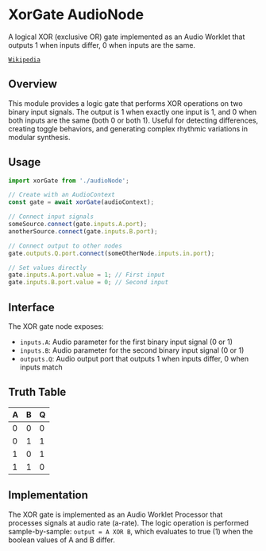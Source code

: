 # XorGate AudioNode

A logical XOR (exclusive OR) gate implemented as an Audio Worklet that outputs 1 when inputs differ, 0 when inputs are the same.

[`Wikipedia`](https://en.wikipedia.org/wiki/XOR_gate) 

## Overview

This module provides a logic gate that performs XOR operations on two binary input signals. The output is 1 when exactly one input is 1, and 0 when both inputs are the same (both 0 or both 1). Useful for detecting differences, creating toggle behaviors, and generating complex rhythmic variations in modular synthesis.

## Usage

```typescript
import xorGate from './audioNode';

// Create with an AudioContext
const gate = await xorGate(audioContext);

// Connect input signals
someSource.connect(gate.inputs.A.port);
anotherSource.connect(gate.inputs.B.port);

// Connect output to other nodes
gate.outputs.Q.port.connect(someOtherNode.inputs.in.port);

// Set values directly
gate.inputs.A.port.value = 1; // First input
gate.inputs.B.port.value = 0; // Second input
```

## Interface

The XOR gate node exposes:

- `inputs.A`: Audio parameter for the first binary input signal (0 or 1)
- `inputs.B`: Audio parameter for the second binary input signal (0 or 1)
- `outputs.Q`: Audio output port that outputs 1 when inputs differ, 0 when inputs match

## Truth Table

| A | B | Q |
|---|---|---|
| 0 | 0 | 0 |
| 0 | 1 | 1 |
| 1 | 0 | 1 |
| 1 | 1 | 0 |

## Implementation

The XOR gate is implemented as an Audio Worklet Processor that processes signals at audio rate (a-rate). The logic operation is performed sample-by-sample: `output = A XOR B`, which evaluates to true (1) when the boolean values of A and B differ.
